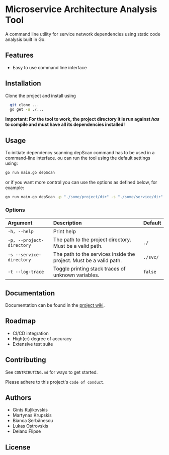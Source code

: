
# Microservice Architecture Analysis Tool

A command line utility for service network dependencies using static code analysis built in Go.


## Features

- Easy to use command line interface




## Installation

Clone the project and install using

```bash
  git clone ...
  go get -u ./...
```

**Important: For the tool to work, the project directory it is run against _has_ to compile and must have all its dependencies installed!**
## Usage

To initiate dependency scanning depScan command has to be used in a command-line interface.
ou can run the tool using the default settings using:

```sh
go run main.go depScan
```
or if you want more control you can use the options as defined below, for example:
```sh
go run main.go depScan -p "./some/project/dir" -s "./some/service/dir"
```

### Options

| Argument                  | Description                                                        | Default  |
|:--------------------------|:-------------------------------------------------------------------|:---------|
| `-h, --help`              | Print help                                                         |          |
| `-p, --project-directory` | The path to the project directory. Must be a valid path.           | `./`     |
| `-s --service-directory`  | The path to the services inside the project. Must be a valid path. | `./svc/` |
| `-t --log-trace`          | Toggle printing stack traces of unknown variables.                 | `false`  |


## Documentation

Documentation can be found in the [project wiki](https://gitlab.ewi.tudelft.nl/cse2000-software-project/2021-2022-q4/cluster-13/microservice-architecture-analysis-tool/code/-/wikis/home).


## Roadmap

- CI/CD integration
- High(er) degree of accuracy
- Extensive test suite



## Contributing

See `CONTRIBUTING.md` for ways to get started.

Please adhere to this project's `code of conduct`.

## Authors

- Gints Kuļikovskis
- Martynas Krupskis
- Bianca Şerbănescu
- Lukas Ostrovskis
- Delano Flipse


## License


